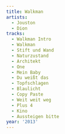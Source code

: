 ```yaml
---
title: Walkman
artists:
  - Jouston
  - Dion
tracks:
  - Walkman Intro
  - Walkman
  - Stift und Wand
  - Naturzustand
  - Architekt
  - One
  - Mein Baby
  - Du weißt das
  - Topfschlagen
  - Blaulicht
  - Copy Paste
  - Weit weit weg
  - Plus 4
  - Kino
  - Aussteigen bitte
year: '2013'
---
```



